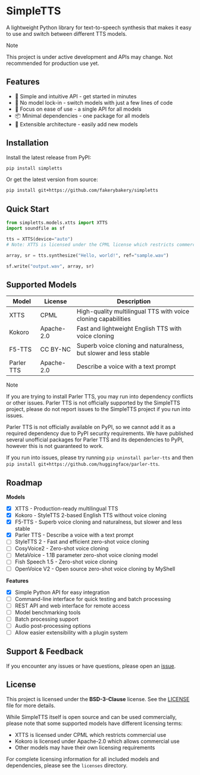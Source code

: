 # SimpleTTS

A lightweight Python library for text-to-speech synthesis that makes it easy to use and switch between different TTS models.

> [!NOTE]
> This project is under active development and APIs may change. Not recommended for production use yet.

## Features

- 🚀 Simple and intuitive API - get started in minutes
- 🔄 No model lock-in - switch models with just a few lines of code
- 🎯 Focus on ease of use - a single API for all models
- 📦 Minimal dependencies - one package for all models
- 🔌 Extensible architecture - easily add new models

## Installation

Install the latest release from PyPI:

```bash
pip install simpletts
```

Or get the latest version from source:

```bash
pip install git+https://github.com/fakerybakery/simpletts
```

## Quick Start

```python
from simpletts.models.xtts import XTTS
import soundfile as sf

tts = XTTS(device="auto")
# Note: XTTS is licensed under the CPML license which restricts commercial use.

array, sr = tts.synthesize("Hello, world!", ref="sample.wav")

sf.write("output.wav", array, sr)
```

## Supported Models

| Model | License | Description |
|-------|---------|-------------|
| XTTS | CPML | High-quality multilingual TTS with voice cloning capabilities |
| Kokoro | Apache-2.0 | Fast and lightweight English TTS with voice cloning |
| F5-TTS | CC BY-NC | Superb voice cloning and naturalness, but slower and less stable |
| Parler TTS | Apache-2.0 | Describe a voice with a text prompt |

> [!NOTE]
> If you are trying to install Parler TTS, you may run into dependency conflicts or other issues. Parler TTS is not officially supported by the SimpleTTS project, please do not report issues to the SimpleTTS project if you run into issues.
> 
> Parler TTS is not officially available on PyPI, so we cannot add it as a required dependency due to PyPI security requirements. We have published several unofficial packages for Parler TTS and its dependencies to PyPI, however this is not guaranteed to work.
>
> If you run into issues, please try running `pip uninstall parler-tts` and then `pip install git+https://github.com/huggingface/parler-tts`.

## Roadmap

**Models**

- [x] XTTS - Production-ready multilingual TTS
- [x] Kokoro - StyleTTS 2-based English TTS without voice cloning
- [x] F5-TTS - Superb voice cloning and naturalness, but slower and less stable
- [x] Parler TTS - Describe a voice with a text prompt
- [ ] StyleTTS 2 - Fast and efficient zero-shot voice cloning
- [ ] CosyVoice2 - Zero-shot voice cloning
- [ ] MetaVoice - 1.1B parameter zero-shot voice cloning model
- [ ] Fish Speech 1.5 - Zero-shot voice cloning
- [ ] OpenVoice V2 - Open source zero-shot voice cloning by MyShell

**Features**

- [x] Simple Python API for easy integration
- [ ] Command-line interface for quick testing and batch processing
- [ ] REST API and web interface for remote access
- [ ] Model benchmarking tools
- [ ] Batch processing support
- [ ] Audio post-processing options
- [ ] Allow easier extensibility with a plugin system

## Support & Feedback

If you encounter any issues or have questions, please open an [issue](https://github.com/fakerybakery/simpletts/issues).

## License

This project is licensed under the **BSD-3-Clause** license. See the [LICENSE](LICENSE) file for more details.

While SimpleTTS itself is open source and can be used commercially, please note that some supported models have different licensing terms:

- XTTS is licensed under CPML which restricts commercial use
- Kokoro is licensed under Apache-2.0 which allows commercial use
- Other models may have their own licensing requirements

For complete licensing information for all included models and dependencies, please see the `licenses` directory.
